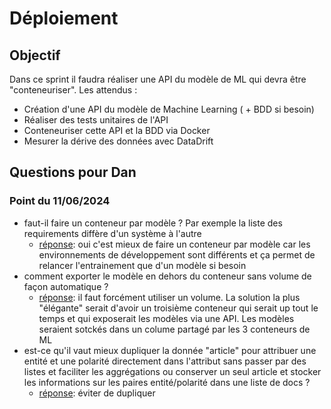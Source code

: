 # Déploiement

## Objectif

Dans ce sprint il faudra réaliser une API du modèle de ML qui devra être "conteneuriser". Les attendus :

* Création d'une API du modèle de Machine Learning ( + BDD si besoin)
* Réaliser des tests unitaires de l'API
* Conteneuriser cette API et la BDD via Docker
* Mesurer la dérive des données avec DataDrift

## Questions pour Dan

### Point du 11/06/2024
* faut-il faire un conteneur par modèle ? Par exemple la liste des requirements diffère d'un système à l'autre
    * <ins>réponse</ins>: oui c'est mieux de faire un conteneur par modèle car les environnements de développement sont différents et ça permet de relancer l'entrainement que d'un modèle si besoin
* comment exporter le modèle en dehors du conteneur sans volume de façon automatique ?
    * <ins>réponse</ins>: il faut forcément utiliser un volume. La solution la plus "élégante" serait d'avoir un troisième conteneur qui serait up tout le temps et qui exposerait les modèles via une API. Les modèles seraient sotckés dans un colume partagé par les 3 conteneurs de ML
* est-ce qu'il vaut mieux dupliquer la donnée "article" pour attribuer une entité et une polarité directement dans l'attribut sans passer par des listes et faciliter les aggrégations ou conserver un seul article et stocker les informations sur les paires entité/polarité dans une liste de docs ?
    * <ins>réponse</ins>: éviter de dupliquer
